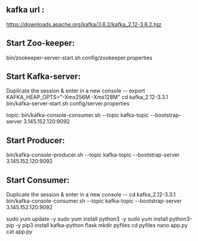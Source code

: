 ## kafka url :

https://downloads.apache.org/kafka/3.6.2/kafka_2.12-3.6.2.tgz

## Start Zoo-keeper:

bin/zookeeper-server-start.sh config/zookeeper.properties

## Start Kafka-server:

Duplicate the session & enter in a new console --
export KAFKA_HEAP_OPTS="-Xmx256M -Xms128M"
cd kafka_2.12-3.3.1
bin/kafka-server-start.sh config/server.properties

topic: bin/kafka-console-consumer.sh --topic kafka-topic --bootstrap-server 3.145.152.120:9092

## Start Producer:

bin/kafka-console-producer.sh --topic kafka-topic --bootstrap-server 3.145.152.120:9092

## Start Consumer:

Duplicate the session & enter in a new console --
cd kafka_2.12-3.3.1
bin/kafka-console-consumer.sh --topic kafka-topic --bootstrap-server 3.145.152.120:9092

sudo yum update -y
sudo yum install python3 -y
sudo yum install python3-pip -y
pip3 install kafka-python flask
mkdir pyfiles
cd pyfiles
nano app.py
cat app.py
